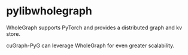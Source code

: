 # pylibwholegraph

WholeGraph supports PyTorch and provides a distributed graph and kv store.

cuGraph-PyG can leverage WholeGraph for even greater scalability.
